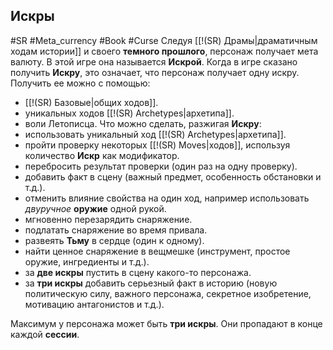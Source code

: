 ## **Искры**

#SR #Meta_currency #Book #Curse 
Следуя [[!(SR) Драмы|драматичным ходам истории]] и своего **темного прошлого**, персонаж получает мета валюту. В этой игре она называется **Искрой**. Когда в игре сказано получить **Искру**, это означает, что персонаж получает одну искру. Получить ее можно с помощью:
- [[!(SR) Базовые|общих ходов]].
- уникальных ходов [[!(SR) Archetypes|архетипа]].
- воли Летописца.
Что можно сделать, разжигая **Искру**:
- использовать уникальный ход [[!(SR) Archetypes|архетипа]].
- пройти проверку некоторых [[!(SR) Moves|ходов]], используя количество **Искр** как модификатор.
- перебросить результат проверки (один раз на одну проверку).
- добавить факт в сцену (важный предмет, особенность обстановки и т.д.).
- отменить влияние свойства на один ход, например использовать *двуручное* **оружие** одной рукой.
- мгновенно перезарядить снаряжение.
- подлатать снаряжение во время привала.
- развеять **Тьму** в сердце (один к одному).
- найти ценное снаряжение в вещмешке (инструмент, простое оружие, ингредиенты и т.д.).
- за **две искры** пустить в сцену какого-то персонажа.
- за **три искры** добавить серьезный факт в историю (новую политическую силу, важного персонажа, секретное изобретение, мотивацию антагонистов и т.д.).

Максимум у персонажа может быть **три искры**. Они пропадают в конце каждой **сессии**.